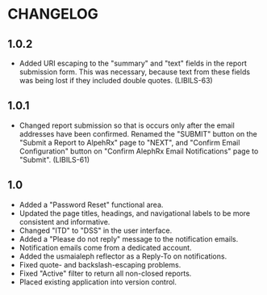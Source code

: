 CHANGELOG
=========

## 1.0.2

- Added URI escaping to the "summary" and "text" fields in the report
  submission form. This was necessary, because text from these fields
  was being lost if they included double quotes. (LIBILS-63)

## 1.0.1

- Changed report submission so that is occurs only after the email
  addresses have been confirmed. Renamed the "SUBMIT" button on the
  "Submit a Report to AlpehRx" page to "NEXT", and "Confirm Email
  Configuration" button on "Confirm AlephRx Email Notifications"
  page to "Submit". (LIBILS-61)

## 1.0

- Added a "Password Reset" functional area.
- Updated the page titles, headings, and navigational labels to be more
  consistent and informative.
- Changed "ITD" to "DSS" in the user interface.
- Added a "Please do not reply" message to the notification emails.
- Notification emails come from a dedicated account.
- Added the usmaialeph reflector as a Reply-To on notifications.
- Fixed quote- and backslash-escaping problems.
- Fixed "Active" filter to return all non-closed reports.
- Placed existing application into version control.
